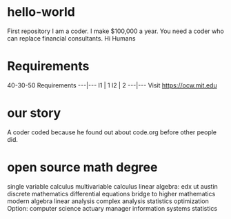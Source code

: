 # hello-world
First repository
I am a coder. I make $100,000 a year. You need a coder who can replace financial consultants.
Hi Humans 
# Requirements
40-30-50
Requirements
---|---
l1 | 1
l2 | 2
---|---
Visit https://ocw.mit.edu
# our story
A coder coded because he found out about code.org before other people did. 
# open source math degree
single variable calculus
multivariable calculus
linear algebra: edx ut austin
discrete mathematics
differential equations
bridge to higher mathematics
modern algebra
linear analysis
complex analysis
statistics
optimization
Option:
computer science
actuary
manager
information systems
statistics
